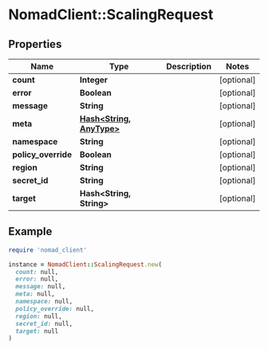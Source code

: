 # NomadClient::ScalingRequest

## Properties

| Name | Type | Description | Notes |
| ---- | ---- | ----------- | ----- |
| **count** | **Integer** |  | [optional] |
| **error** | **Boolean** |  | [optional] |
| **message** | **String** |  | [optional] |
| **meta** | [**Hash&lt;String, AnyType&gt;**](AnyType.md) |  | [optional] |
| **namespace** | **String** |  | [optional] |
| **policy_override** | **Boolean** |  | [optional] |
| **region** | **String** |  | [optional] |
| **secret_id** | **String** |  | [optional] |
| **target** | **Hash&lt;String, String&gt;** |  | [optional] |

## Example

```ruby
require 'nomad_client'

instance = NomadClient::ScalingRequest.new(
  count: null,
  error: null,
  message: null,
  meta: null,
  namespace: null,
  policy_override: null,
  region: null,
  secret_id: null,
  target: null
)
```

